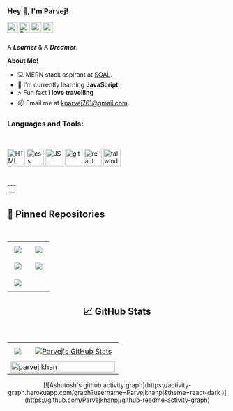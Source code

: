 
<h3 title="hehehe"> Hey 👋, I'm Parvej!</h3>

<a href="https://www.linkedin.com/in/parvej-khan-330385151/">
  <img align="left" alt="parvej's LinkedIn" width="24px" src="https://cdn-icons-png.flaticon.com/512/3536/3536505.png" />
</a>
<a href="https://www.instagram.com/kparvej761/">
  <img align="left" alt="Parvej's Instagram" width="24px" src="https://cdn-icons-png.flaticon.com/512/174/174855.png" />
</a>
<a href="https://www.facebook.com/digitalparvej">
  <img align="left" alt="parvej's Facebook" width="24px" src="https://cdn-icons-png.flaticon.com/512/733/733547.png" />
</a>
<a href="https://twitter.com/digitalparvej">
  <img align="left" alt="parvej's Twitter" width="24px" src="https://cdn-icons-png.flaticon.com/512/733/733579.png" />
</a>




<br />
<br />

A  ***Learner*** &  A ***Dreamer***.
 

 <!--  <img align="right" alt="GIF" src="https://i.pinimg.com/originals/e4/26/70/e426702edf874b181aced1e2fa5c6cde.gif" /> -->

**About Me!**

- 💻 MERN stack aspirant at [SOAL](https://www.schoolofacceleratedlearning.com/).
- 🌱 I’m currently learning **JavaScript**.
- ⚡ Fun fact **I love travelling**
- 📫 Email me at [kparvej761@gmail.com](mailto:kparvej761@gmail.com.com).



<h3 >Languages and Tools:</h3>
<br>
<p > <a href="https://www.cprogramming.com/" target="_blank" rel="noreferrer"> 
  <img src="https://cdn-icons-png.flaticon.com/512/5968/5968267.png" alt="HTML" width="40" height="40"/> </a> <a href="https://www.w3schools.com/cpp/" target="_blank" rel="noreferrer"> 
  <img src="https://cdn-icons-png.flaticon.com/512/732/732190.png" alt="css" width="40" height="40"/> </a> <a href="https://www.w3schools.com/css/" target="_blank" rel="noreferrer"> 
  <img src="https://cdn-icons-png.flaticon.com/512/1199/1199124.png" alt="JS" width="40" height="40"/> </a> <a href="https://git-scm.com/" target="_blank" rel="noreferrer">
  <img src="https://www.vectorlogo.zone/logos/git-scm/git-scm-icon.svg" alt="git" width="40" height="40"/> </a> <a href="https://www.w3.org/html/" target="_blank" rel="noreferrer">
  <img src="https://cdn-icons-png.flaticon.com/512/875/875209.png" alt="react" width="40" height="40"/> </a> <a href="https://nodejs.org" target="_blank" rel="noreferrer"> 
  <img src="https://user-images.githubusercontent.com/98990/89711240-4172a200-d989-11ea-8d51-4aaf922fa407.png" alt="talwindcss" width="40" height="40"/> 
  </a> 
</p>

<br>
---

<br>
---


## 📌 Pinned Repositories
<br>
<center>
  <table>
    <tr>
         <td><a href="https://github.com/Parvejkhanpj/Parvejkhanpj">
  <img align="center" style="margin:0.5rem" src="https://github-readme-stats.vercel.app/api/pin/?username=Parvejkhanpj&repo=Parvejkhanpj&title_color=ffffff&text_color=c9cacc&icon_color=4AB197&bg_color=1A2B34" />
</a></td>
<td><a href="https://github.com/Parvejkhanpj/Blood_Buddy">
  <img align="center" style="margin:0.5rem" src="https://github-readme-stats.vercel.app/api/pin/?username=Parvejkhanpj&repo=Blood_Buddy&title_color=ffffff&text_color=c9cacc&icon_color=4AB197&bg_color=1A2B34" />
</a></td>
     </tr>   
    <tr>
     <td><a href="https://github.com/Parvejkhanpj/specscart">
  <img align="center" style="margin:0.5rem" src="https://github-readme-stats.vercel.app/api/pin/?username=Parvejkhanpj&repo=specscart&title_color=ffffff&text_color=c9cacc&icon_color=4AB197&bg_color=1A2B34" />
</a></td>
     <td><a href="https://github.com/Parvejkhanpj/shopingCart-with-Redux-Toolkit">
  <img align="center" style="margin:0.5rem" src="https://github-readme-stats.vercel.app/api/pin/?username=Parvejkhanpj&repo=shopingCart-with-Redux-Toolkit&title_color=ffffff&text_color=c9cacc&icon_color=4AB197&bg_color=1A2B34" />
</a></td>
    </tr>
    <tr>
       <td><a href="https://github.com/Parvejkhanpj/TeslaUI">
  <img align="center" style="margin:0.5rem" src="https://github-readme-stats.vercel.app/api/pin/?username=Parvejkhanpj&repo=TeslaUI&title_color=ffffff&text_color=c9cacc&icon_color=4AB197&bg_color=1A2B34" />
</a></td>
    </tr>
   </table>
   
 ## &#x1f4c8; GitHub Stats
<br>
<center>
  <table>
    <tr>
        <td><a href="#">
  <img align="center" style="margin:0.5rem" src="https://github-readme-stats.vercel.app/api/top-langs/?username=Parvejkhanpj&hide=html,css&title_color=ffffff&text_color=c9cacc&icon_color=4AB197&bg_color=1A2B34" />
</a></td>
        <td><a href="#">
  <img align="center" style="margin:0.5rem" src="https://github-readme-stats.vercel.app/api?username=Parvejkhanpj&show_icons=true&line_height=27&count_private=true&title_color=ffffff&text_color=c9cacc&icon_color=4AB097&bg_color=1A2B34" alt="Parvej's GitHub Stats" />
</a></td>
    </tr>  
    <tr>
      <td colspan="2"><img align="center" width="100%" src="https://github-readme-streak-stats.herokuapp.com/?user=Parvejkhanpj&theme=dark" alt="parvej khan" /></td>
    </tr>
    

  
  
  </table>
  <table>
      [![Ashutosh's github activity graph](https://activity-graph.herokuapp.com/graph?username=Parvejkhanpj&theme=react-dark	)](https://github.com/Parvejkhanpj/github-readme-activity-graph)
  </table>
  
</center>
  
